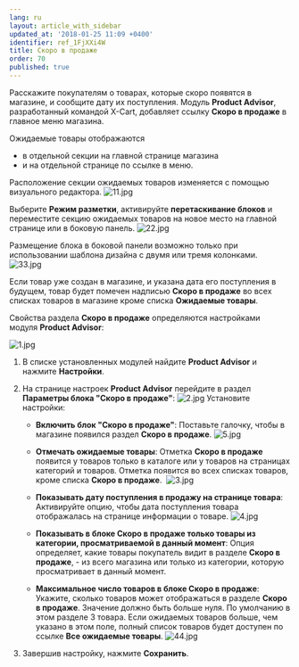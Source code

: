 ```yaml
---
lang: ru
layout: article_with_sidebar
updated_at: '2018-01-25 11:09 +0400'
identifier: ref_1FjXXi4W
title: Скоро в продаже
order: 70
published: true
---
```

Расскажите покупателям о товарах, которые скоро появятся в магазине, и сообщите дату их поступления. Модуль **Product Advisor**, разработанный командой X-Cart, добавляет ссылку **Скоро в продаже** в главное меню магазина.

Ожидаемые товары отображаются
- в отдельной секции на главной странице магазина
- и на отдельной странице по ссылке в меню.

Расположение секции ожидаемых товаров изменяется с помощью визуального редактора. 
![11.jpg]({{site.baseurl}}/attachments/ref_1FjXXi4W/11.jpg)

Выберите **Режим разметки**, активируйте **перетаскивание блоков** и переместите секцию ожидаемых товаров на новое место на главной странице или в боковую панель. 
![22.jpg]({{site.baseurl}}/attachments/ref_1FjXXi4W/22.jpg)

Размещение блока в боковой панели возможно только при использовании шаблона дизайна с двумя или тремя колонками.
![33.jpg]({{site.baseurl}}/attachments/ref_1FjXXi4W/33.jpg)

Если товар уже создан в магазине, и указана дата его поступления в будущем, товар будет помечен надписью **Скоро в продаже** во всех списках товаров в магазине кроме списка **Ожидаемые товары**.

Свойства раздела **Скоро в продаже** определяются настройками модуля **Product Advisor**:

![1.jpg]({{site.baseurl}}/attachments/ref_1FjXXi4W/1.jpg)

1.  В списке установленных модулей найдите **Product Advisor** и нажмите **Настройки**.
2.  На странице настроек **Product Advisor** перейдите в раздел **Параметры блока "Скоро в продаже"**:
    ![2.jpg]({{site.baseurl}}/attachments/ref_1FjXXi4W/2.jpg)
    Установите настройки:
    *   **Включить блок "Скоро в продаже"**: Поставьте галочку, чтобы в магазине появился раздел **Скоро в продаже**.
        ![5.jpg]({{site.baseurl}}/attachments/ref_1FjXXi4W/5.jpg)
    *   **Отмечать ожидаемые товары**: Отметка **Скоро в продаже** появится у товаров только в каталоге или у товаров на страницах категорий и товаров. Отметка появится во всех списках товаров, кроме списка **Скоро в продаже**. 
        ![3.jpg]({{site.baseurl}}/attachments/ref_1FjXXi4W/3.jpg)

    *   **Показывать дату поступления в продажу на странице товара**: Активируйте опцию, чтобы дата поступления товара отображалась на странице информации о товаре.
        ![4.jpg]({{site.baseurl}}/attachments/ref_1FjXXi4W/4.jpg)
    *   **Показывать в блоке Скоро в продаже только товары из категории, просматриваемой в данный момент**: Опция определяет, какие товары покупатель видит в разделе **Скоро в продаже**, - из всего магазина или только из категории, которую просматривает в данный момент.
    
    *   **Максимальное число товаров в блоке Скоро в продаже**: Укажите, сколько товаров может отображаться в разделе **Скоро в продаже**. Значение должно быть больше нуля. По умолчанию в этом разделе 3 товара. Если ожидаемых товаров больше, чем указано в этом поле,  полный список товаров будет доступен по ссылке **Все ожидаемые товары**.
![44.jpg]({{site.baseurl}}/attachments/ref_1FjXXi4W/44.jpg)

3.  Завершив настройку, нажмите **Сохранить**.
